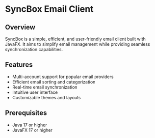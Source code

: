 # SyncBox Email Client

## Overview

SyncBox is a simple, efficient, and user-friendly email client built with JavaFX. It aims to simplify email management while providing seamless synchronization capabilities.

## Features

- Multi-account support for popular email providers
- Efficient email sorting and categorization
- Real-time email synchronization
- Intuitive user interface
- Customizable themes and layouts

## Prerequisites

- Java 17 or higher
- JavaFX 17 or higher
